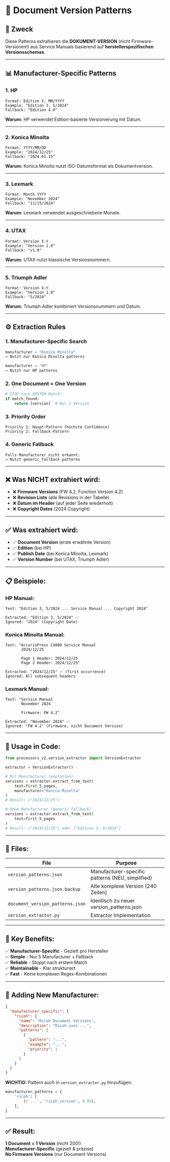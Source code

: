 # 📄 Document Version Patterns

## 🎯 **Zweck**

Diese Patterns extrahieren die **DOKUMENT-VERSION** (nicht Firmware-Versionen!) aus Service Manuals basierend auf **herstellerspezifischen Versionsschemas**.

---

## 📊 **Manufacturer-Specific Patterns**

### **1. HP**
```
Format: Edition X, MM/YYYY
Example: "Edition 3, 5/2024"
Fallback: "Edition 4.0"
```

**Warum:** HP verwendet Edition-basierte Versionierung mit Datum.

---

### **2. Konica Minolta**
```
Format: YYYY/MM/DD
Example: "2024/12/25"
Fallback: "2024.01.15"
```

**Warum:** Konica Minolta nutzt ISO-Datumsformat als Dokumentversion.

---

### **3. Lexmark**
```
Format: Month YYYY
Example: "November 2024"
Fallback: "11/15/2024"
```

**Warum:** Lexmark verwendet ausgeschriebene Monate.

---

### **4. UTAX**
```
Format: Version X.Y
Example: "Version 1.0"
Fallback: "v1.0"
```

**Warum:** UTAX nutzt klassische Versionsnummern.

---

### **5. Triumph Adler**
```
Format: Version X.Y
Example: "Version 1.0"
Fallback: "5/2024"
```

**Warum:** Triumph Adler kombiniert Versionsnummern und Datum.

---

## ⚙️ **Extraction Rules**

### **1. Manufacturer-Specific Search**
```python
manufacturer = "Konica Minolta"
→ Nutzt nur Konica Minolta patterns

manufacturer = "HP"  
→ Nutzt nur HP patterns
```

### **2. One Document = One Version**
```python
# STOP nach ERSTEM Match!
if match_found:
    return [version]  # Nur 1 Version
```

### **3. Priority Order**
```
Priority 1: Haupt-Pattern (höchste Confidence)
Priority 2: Fallback-Pattern
```

### **4. Generic Fallback**
```
Falls Manufacturer nicht erkannt:
→ Nutzt generic_fallback patterns
```

---

## ❌ **Was NICHT extrahiert wird:**

- ❌ **Firmware Versions** (FW 4.2, Function Version 4.2)
- ❌ **Revision Lists** (alle Revisions in der Tabelle)
- ❌ **Datum im Header** (auf jeder Seite wiederholt)
- ❌ **Copyright Dates** (2024 Copyright)

---

## ✅ **Was extrahiert wird:**

- ✅ **Document Version** (erste erwähnte Version)
- ✅ **Edition** (bei HP)
- ✅ **Publish Date** (bei Konica Minolta, Lexmark)
- ✅ **Version Number** (bei UTAX, Triumph Adler)

---

## 📋 **Beispiele:**

### **HP Manual:**
```
Text: "Edition 3, 5/2024 ... Service Manual ... Copyright 2024"

Extracted: "Edition 3, 5/2024" ✅
Ignored: "2024" (Copyright Date)
```

### **Konica Minolta Manual:**
```
Text: "AccurioPress C4080 Service Manual
       2024/12/25
       
       Page 1 Header: 2024/12/25
       Page 2 Header: 2024/12/25"

Extracted: "2024/12/25" ✅ (first occurrence)
Ignored: All subsequent headers
```

### **Lexmark Manual:**
```
Text: "Service Manual
       November 2024
       
       Firmware: FW 4.2"

Extracted: "November 2024" ✅
Ignored: "FW 4.2" (Firmware, nicht Document Version)
```

---

## 🔧 **Usage in Code:**

```python
from processors_v2.version_extractor import VersionExtractor

extractor = VersionExtractor()

# Mit Manufacturer (empfohlen)
versions = extractor.extract_from_text(
    text=first_5_pages,
    manufacturer="Konica Minolta"
)
# Result: ["2024/12/25"]

# Ohne Manufacturer (generic fallback)
versions = extractor.extract_from_text(
    text=first_5_pages
)
# Result: ["2024/12/25"] oder ["Edition 3, 5/2024"]
```

---

## 📁 **Files:**

| File | Purpose |
|------|---------|
| `version_patterns.json` | Manufacturer-specific patterns (NEU, simplified) |
| `version_patterns.json.backup` | Alte komplexe Version (240 Zeilen) |
| `document_version_patterns.json` | Identisch zu neuer version_patterns.json |
| `version_extractor.py` | Extractor Implementation |

---

## 🎯 **Key Benefits:**

✅ **Manufacturer-Specific** - Gezielt pro Hersteller  
✅ **Simple** - Nur 5 Manufacturer + Fallback  
✅ **Reliable** - Stoppt nach erstem Match  
✅ **Maintainable** - Klar strukturiert  
✅ **Fast** - Keine komplexen Regex-Kombinationen  

---

## 🚀 **Adding New Manufacturer:**

```json
{
  "manufacturer_specific": {
    "ricoh": {
      "name": "Ricoh Document Versions",
      "description": "Ricoh uses ...",
      "patterns": [
        {
          "pattern": "...",
          "example": "...",
          "priority": 1
        }
      ]
    }
  }
}
```

**WICHTIG:** Pattern auch in `version_extractor.py` hinzufügen:

```python
manufacturer_patterns = {
    'ricoh': [
        (r'...', 'ricoh_version', 0.95),
    ],
}
```

---

## ✅ **Result:**

**1 Document = 1 Version** (nicht 200!)  
**Manufacturer-Specific** (gezielt & präzise)  
**No Firmware Versions** (nur Document Versions)
